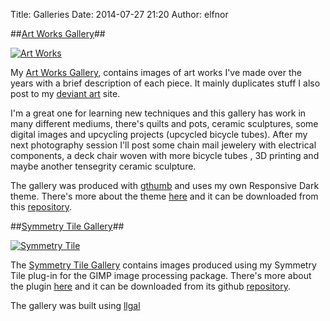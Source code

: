 Title: Galleries
Date: 2014-07-27 21:20
Author: elfnor

##[Art Works Gallery](http://elfnor.github.io/artworksgallery/index.html)##

[![Art Works]({filename}/images/art_works_thumbnails.png)](http://elfnor.github.io/artworksgallery/index.html)

My [Art Works Gallery](http://elfnor.github.io/artworksgallery/index.html), contains images of art works I've made over the years with a brief description of each piece. It mainly duplicates stuff I also post to my [deviant art](http://elfnor.deviantart.com/) site. 

I'm a great one for learning new techniques and this gallery has work in many different mediums, there's quilts and pots, ceramic sculptures, some digital images  and upcycling projects (upcycled bicycle tubes). After my next photography session I'll post some chain mail jewelery with electrical components, a deck chair woven with more bicycle tubes , 3D printing and maybe another tensegrity ceramic sculpture.

The gallery was produced with [gthumb](https://wiki.gnome.org/Apps/gthumb) and uses my own Responsive Dark theme. There's  more about the theme [here]({filename}responsive_dark.md) and it can be downloaded from this [repository](https://github.com/elfnor/gthumb_responsive_theme).

##[Symmetry Tile Gallery](http://elfnor.github.io/symmetrytilegallery/index.html)##

[![Symmetry Tile]({filename}/images/symmetry_tile_thumbnails.png)](http://elfnor.github.io/symmetrytilegallery/index.html)

The [Symmetry Tile Gallery](http://elfnor.github.io/symmetrytilegallery/index.html) contains images produced using my Symmetry Tile plug-in for the GIMP image processing package. There's more about the plugin [here]({tag}symmetrytile) and it can be downloaded from its github [repository](https://www.github.com/elfnor/symmetrytile).


The gallery was built using [llgal](http://home.gna.org/llgal/)



